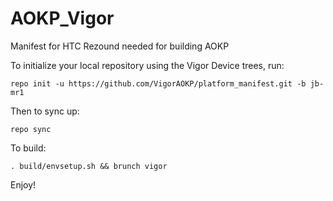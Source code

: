 AOKP_Vigor
==========

Manifest for HTC Rezound needed for building AOKP

To initialize your local repository using the Vigor Device trees, run:

    repo init -u https://github.com/VigorAOKP/platform_manifest.git -b jb-mr1

Then to sync up:

    repo sync

To build:

    . build/envsetup.sh && brunch vigor

Enjoy!
